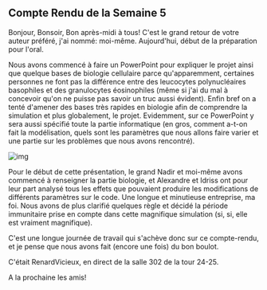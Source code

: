 ## Compte Rendu de la Semaine 5 ##

Bonjour, Bonsoir, Bon après-midi à tous! C'est le grand retour de votre auteur préféré, j'ai nommé: moi-même. Aujourd'hui, début de la préparation pour l'oral.


Nous avons commencé à faire un PowerPoint pour expliquer le projet ainsi que quelque bases de biologie cellulaire parce qu'apparemment, certaines personnes ne font pas la différence entre des leucocytes polynucléaires basophiles et des granulocytes éosinophiles (même si j'ai du mal à concevoir qu'on ne puisse pas savoir un truc aussi évident). Enfin bref on a tenté d'amener des bases très rapides en biologie afin de comprendre la simulation et plus globalement, le projet. Evidemment, sur ce PowerPoint y sera aussi spécifié toute la partie informatique (en gros, comment a-t-on fait la modélisation, quels sont les paramètres que nous allons faire varier et une partie sur les problèmes que nous avons rencontré).

![img](https://github.com/are00dynamic-2018/PROPAGATION_BACTERIENNE/blob/master/photo_pr%C3%A9sentation.png?raw=true)

Pour le début de cette présentation, le grand Nadir et moi-même avons commencé à renseigner la partie biologie, et Alexandre et Idriss ont pour leur part analysé tous les effets que pouvaient produire les modifications de différents paramètres sur le code. Une longue et minutieuse entreprise, ma foi. Nous avons de plus clarifié quelques règle et décidé la période immunitaire prise en compte dans cette magnifique simulation (si, si, elle est vraiment magnifique).


C'est une longue journée de travail qui s'achève donc sur ce compte-rendu, et je pense que nous avons fait (encore une fois) du bon boulot.

C'était RenardVicieux, en direct de la salle 302 de la tour 24-25.

A la prochaine les amis!
